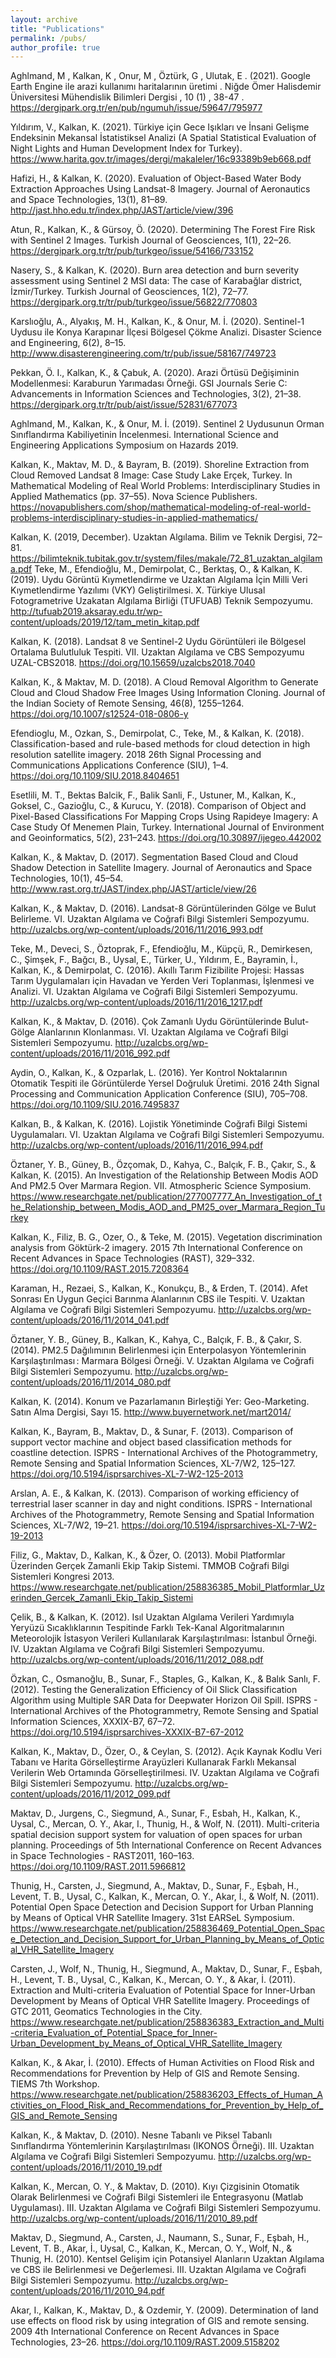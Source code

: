 ```yaml
---
layout: archive
title: "Publications"
permalink: /pubs/
author_profile: true
---
```

Aghlmand, M , Kalkan, K , Onur, M , Öztürk, G , Ulutak, E . (2021). Google Earth Engine ile arazi kullanımı haritalarının üretimi . Niğde Ömer Halisdemir Üniversitesi Mühendislik Bilimleri Dergisi , 10 (1) , 38-47 . https://dergipark.org.tr/en/pub/ngumuh/issue/59647/795977

Yıldırım, V., Kalkan, K. (2021). Türkiye için Gece Işıkları ve İnsani Gelişme Endeksinin Mekansal İstatistiksel Analizi (A Spatial Statistical Evaluation of Night Lights and Human Development Index for Turkey). https://www.harita.gov.tr/images/dergi/makaleler/16c93389b9eb668.pdf

Hafizi, H., & Kalkan, K. (2020). Evaluation of Object-Based Water Body Extraction Approaches Using Landsat-8 Imagery. Journal of Aeronautics and Space Technologies, 13(1), 81–89. http://jast.hho.edu.tr/index.php/JAST/article/view/396

Atun, R., Kalkan, K., & Gürsoy, Ö. (2020). Determining The Forest Fire Risk with Sentinel 2 Images. Turkish Journal of Geosciences, 1(1), 22–26. https://dergipark.org.tr/tr/pub/turkgeo/issue/54166/733152

Nasery, S., & Kalkan, K. (2020). Burn area detection and burn severity assessment using Sentinel 2 MSI data: The case of Karabağlar district, İzmir/Turkey. Turkish Journal of Geosciences, 1(2), 72–77. https://dergipark.org.tr/tr/pub/turkgeo/issue/56822/770803

Karslıoğlu, A., Alyakış, M. H., Kalkan, K., & Onur, M. İ. (2020). Sentinel-1 Uydusu ile Konya Karapınar İlçesi Bölgesel Çökme Analizi. Disaster Science and Engineering, 6(2), 8–15. http://www.disasterengineering.com/tr/pub/issue/58167/749723

Pekkan, Ö. I., Kalkan, K., & Çabuk, A. (2020). Arazi Örtüsü Değişiminin Modellenmesi: Karaburun Yarımadası Örneği. GSI Journals Serie C: Advancements in Information Sciences and Technologies, 3(2), 21–38. https://dergipark.org.tr/tr/pub/aist/issue/52831/677073

Aghlmand, M., Kalkan, K., & Onur, M. İ. (2019). Sentinel 2 Uydusunun Orman Sınıflandırma Kabiliyetinin İncelenmesi. International Science and Engineering Applications Symposium on Hazards 2019.

Kalkan, K., Maktav, M. D., & Bayram, B. (2019). Shoreline Extraction from Cloud Removed Landsat 8 Image: Case Study Lake Erçek, Turkey. In Mathematical Modeling of Real World Problems: Interdisciplinary Studies in Applied Mathematics (pp. 37–55). Nova Science Publishers. https://novapublishers.com/shop/mathematical-modeling-of-real-world-problems-interdisciplinary-studies-in-applied-mathematics/

Kalkan, K. (2019, December). Uzaktan Algılama. Bilim ve Teknik Dergisi, 72–81. https://bilimteknik.tubitak.gov.tr/system/files/makale/72_81_uzaktan_algilama.pdf
Teke, M., Efendioğlu, M., Demirpolat, C., Berktaş, O., & Kalkan, K. (2019). Uydu Görüntü Kıymetlendirme ve Uzaktan Algılama İçin Milli Veri Kıymetlendirme Yazılımı (VKY) Geliştirilmesi. X. Türkiye Ulusal Fotogrametrive Uzakatan Algılama Birliği (TUFUAB) Teknik Sempozyumu. http://tufuab2019.aksaray.edu.tr/wp-content/uploads/2019/12/tam_metin_kitap.pdf

Kalkan, K. (2018). Landsat 8 ve Sentinel-2 Uydu Görüntüleri ile Bölgesel Ortalama Bulutluluk Tespiti. VII. Uzaktan Algılama ve CBS Sempozyumu UZAL-CBS2018. https://doi.org/10.15659/uzalcbs2018.7040

Kalkan, K., & Maktav, M. D. (2018). A Cloud Removal Algorithm to Generate Cloud and Cloud Shadow Free Images Using Information Cloning. Journal of the Indian Society of Remote Sensing, 46(8), 1255–1264. https://doi.org/10.1007/s12524-018-0806-y

Efendioglu, M., Ozkan, S., Demirpolat, C., Teke, M., & Kalkan, K. (2018). Classification-based and rule-based methods for cloud detection in high resolution satellite imagery. 2018 26th Signal Processing and Communications Applications Conference (SIU), 1–4. https://doi.org/10.1109/SIU.2018.8404651

Esetlili, M. T., Bektas Balcik, F., Balik Sanli, F., Ustuner, M., Kalkan, K., Goksel, C., Gazioğlu, C., & Kurucu, Y. (2018). Comparison of Object and Pixel-Based Classifications For Mapping Crops Using Rapideye Imagery: A Case Study Of Menemen Plain, Turkey. International Journal of Environment and Geoinformatics, 5(2), 231–243. https://doi.org/10.30897/ijegeo.442002

Kalkan, K., & Maktav, D. (2017). Segmentation Based Cloud and Cloud Shadow Detection in Satellite Imagery. Journal of Aeronautics and Space Technologies, 10(1), 45–54. http://www.rast.org.tr/JAST/index.php/JAST/article/view/26

Kalkan, K., & Maktav, D. (2016). Landsat-8 Görüntülerinden Gölge ve Bulut Belirleme. VI. Uzaktan Algılama ve Coğrafi Bilgi Sistemleri Sempozyumu. http://uzalcbs.org/wp-content/uploads/2016/11/2016_993.pdf

Teke, M., Deveci, S., Öztoprak, F., Efendioğlu, M., Küpçü, R., Demirkesen, C., Şimşek, F., Bağcı, B., Uysal, E., Türker, U., Yıldırım, E., Bayramin, İ., Kalkan, K., & Demirpolat, C. (2016). Akıllı Tarım Fizibilite Projesi: Hassas Tarım Uygulamaları için Havadan ve Yerden Veri Toplanması, İşlenmesi ve Analizi. VI. Uzaktan Algılama ve Coğrafi Bilgi Sistemleri Sempozyumu. http://uzalcbs.org/wp-content/uploads/2016/11/2016_1217.pdf

Kalkan, K., & Maktav, D. (2016). Çok Zamanlı Uydu Görüntülerinde Bulut-Gölge Alanlarının Klonlanması. VI. Uzaktan Algılama ve Coğrafi Bilgi Sistemleri Sempozyumu. http://uzalcbs.org/wp-content/uploads/2016/11/2016_992.pdf

Aydin, O., Kalkan, K., & Ozparlak, L. (2016). Yer Kontrol Noktalarının Otomatik Tespiti ile Görüntülerde Yersel Doğruluk Üretimi. 2016 24th Signal Processing and Communication Application Conference (SIU), 705–708. https://doi.org/10.1109/SIU.2016.7495837

Kalkan, B., & Kalkan, K. (2016). Lojistik Yönetiminde Coğrafi Bilgi Sistemi Uygulamaları. VI. Uzaktan Algılama ve Coğrafi Bilgi Sistemleri Sempozyumu. http://uzalcbs.org/wp-content/uploads/2016/11/2016_994.pdf

Öztaner, Y. B., Güney, B., Özçomak, D., Kahya, C., Balçık, F. B., Çakır, S., & Kalkan, K. (2015). An Investigation of the Relationship Between Modis AOD And PM2.5 Over Marmara Region. VII. Atmospheric Science Symposium. https://www.researchgate.net/publication/277007777_An_Investigation_of_the_Relationship_between_Modis_AOD_and_PM25_over_Marmara_Region_Turkey

Kalkan, K., Filiz, B. G., Ozer, O., & Teke, M. (2015). Vegetation discrimination analysis from Göktürk-2 imagery. 2015 7th International Conference on Recent Advances in Space Technologies (RAST), 329–332. https://doi.org/10.1109/RAST.2015.7208364

Karaman, H., Rezaei, S., Kalkan, K., Konukçu, B., & Erden, T. (2014). Afet Sonrası En Uygun Geçici Barınma Alanlarının CBS ile Tespiti. V. Uzaktan Algılama ve Coğrafi Bilgi Sistemleri Sempozyumu. http://uzalcbs.org/wp-content/uploads/2016/11/2014_041.pdf

Öztaner, Y. B., Güney, B., Kalkan, K., Kahya, C., Balçık, F. B., & Çakır, S. (2014). PM2.5 Dağılımının Belirlenmesi için Enterpolasyon Yöntemlerinin Karşılaştırılması : Marmara Bölgesi Örneği. V. Uzaktan Algılama ve Coğrafi Bilgi Sistemleri Sempozyumu. http://uzalcbs.org/wp-content/uploads/2016/11/2014_080.pdf

Kalkan, K. (2014). Konum ve Pazarlamanın Birleştiği Yer: Geo-Marketing. Satın Alma Dergisi, Sayı 15. http://www.buyernetwork.net/mart2014/

Kalkan, K., Bayram, B., Maktav, D., & Sunar, F. (2013). Comparison of support vector machine and object based classification methods for coastline detection. ISPRS - International Archives of the Photogrammetry, Remote Sensing and Spatial Information Sciences, XL-7/W2, 125–127. https://doi.org/10.5194/isprsarchives-XL-7-W2-125-2013

Arslan, A. E., & Kalkan, K. (2013). Comparison of working efficiency of terrestrial laser scanner in day and night conditions. ISPRS - International Archives of the Photogrammetry, Remote Sensing and Spatial Information Sciences, XL-7/W2, 19–21. https://doi.org/10.5194/isprsarchives-XL-7-W2-19-2013

Filiz, G., Maktav, D., Kalkan, K., & Özer, O. (2013). Mobi̇l Platformlar Üzeri̇nden Gerçek Zamanli Eki̇p Taki̇p Si̇stemi̇. TMMOB Coğrafi Bilgi Sistemleri Kongresi 2013. https://www.researchgate.net/publication/258836385_Mobil_Platformlar_Uzerinden_Gercek_Zamanli_Ekip_Takip_Sistemi

Çelik, B., & Kalkan, K. (2012). Isıl Uzaktan Algılama Verileri Yardımıyla Yeryüzü Sıcaklıklarının Tespitinde Farklı Tek-Kanal Algoritmalarının Meteorolojik İstasyon Verileri Kullanılarak Karşılaştırılması: İstanbul Örneği. IV. Uzaktan Algılama ve Coğrafi Bilgi Sistemleri Sempozyumu. http://uzalcbs.org/wp-content/uploads/2016/11/2012_088.pdf

Özkan, C., Osmanoğlu, B., Sunar, F., Staples, G., Kalkan, K., & Balık Sanlı, F. (2012). Testing the Generalization Efficiency of Oil Slick Classification Algorithm using Multiple SAR Data for Deepwater Horizon Oil Spill. ISPRS - International Archives of the Photogrammetry, Remote Sensing and Spatial Information Sciences, XXXIX-B7, 67–72. https://doi.org/10.5194/isprsarchives-XXXIX-B7-67-2012

Kalkan, K., Maktav, D., Özer, O., & Ceylan, S. (2012). Açık Kaynak Kodlu Veri Tabanı ve Harita Görselleştirme Arayüzleri Kullanarak Farklı Mekansal Verilerin Web Ortamında Görselleştirilmesi. IV. Uzaktan Algılama ve Coğrafi Bilgi Sistemleri Sempozyumu. http://uzalcbs.org/wp-content/uploads/2016/11/2012_099.pdf

Maktav, D., Jurgens, C., Siegmund, A., Sunar, F., Esbah, H., Kalkan, K., Uysal, C., Mercan, O. Y., Akar, I., Thunig, H., & Wolf, N. (2011). Multi-criteria spatial decision support system for valuation of open spaces for urban planning. Proceedings of 5th International Conference on Recent Advances in Space Technologies - RAST2011, 160–163. https://doi.org/10.1109/RAST.2011.5966812

Thunig, H., Carsten, J., Siegmund, A., Maktav, D., Sunar, F., Eşbah, H., Levent, T. B., Uysal, C., Kalkan, K., Mercan, O. Y., Akar, İ., & Wolf, N. (2011). Potential Open Space Detection and Decision Support for Urban Planning by Means of Optical VHR Satellite Imagery. 31st EARSeL Symposium. https://www.researchgate.net/publication/258836469_Potential_Open_Space_Detection_and_Decision_Support_for_Urban_Planning_by_Means_of_Optical_VHR_Satellite_Imagery

Carsten, J., Wolf, N., Thunig, H., Siegmund, A., Maktav, D., Sunar, F., Eşbah, H., Levent, T. B., Uysal, C., Kalkan, K., Mercan, O. Y., & Akar, İ. (2011). Extraction and Multi-criteria Evaluation of Potential Space for Inner-Urban Development by Means of Optical VHR Satellite Imagery. Proceedings of GTC 2011, Geomatics Technologies in the City. https://www.researchgate.net/publication/258836383_Extraction_and_Multi-criteria_Evaluation_of_Potential_Space_for_Inner-Urban_Development_by_Means_of_Optical_VHR_Satellite_Imagery

Kalkan, K., & Akar, İ. (2010). Effects of Human Activities on Flood Risk and Recommendations for Prevention by Help of GIS and Remote Sensing. TIEMS 7th Workshop. https://www.researchgate.net/publication/258836203_Effects_of_Human_Activities_on_Flood_Risk_and_Recommendations_for_Prevention_by_Help_of_GIS_and_Remote_Sensing

Kalkan, K., & Maktav, D. (2010). Nesne Tabanlı ve Piksel Tabanlı Sınıflandırma Yöntemlerinin Karşılaştırılması (IKONOS Örneği). III. Uzaktan Algılama ve Coğrafi Bilgi Sistemleri Sempozyumu. http://uzalcbs.org/wp-content/uploads/2016/11/2010_19.pdf

Kalkan, K., Mercan, O. Y., & Maktav, D. (2010). Kıyı Çizgisinin Otomatik Olarak Belirlenmesi ve Coğrafi Bilgi Sistemleri ile Entegrasyonu (Matlab Uygulaması). III. Uzaktan Algılama ve Coğrafi Bilgi Sistemleri Sempozyumu. http://uzalcbs.org/wp-content/uploads/2016/11/2010_89.pdf

Maktav, D., Siegmund, A., Carsten, J., Naumann, S., Sunar, F., Eşbah, H., Levent, T. B., Akar, İ., Uysal, C., Kalkan, K., Mercan, O. Y., Wolf, N., & Thunig, H. (2010). Kentsel Gelişim için Potansiyel Alanların Uzaktan Algılama ve CBS ile Belirlenmesi ve Değerlemesi. III. Uzaktan Algılama ve Coğrafi Bilgi Sistemleri Sempozyumu. http://uzalcbs.org/wp-content/uploads/2016/11/2010_94.pdf

Akar, I., Kalkan, K., Maktav, D., & Ozdemir, Y. (2009). Determination of land use effects on flood risk by using integration of GIS and remote sensing. 2009 4th International Conference on Recent Advances in Space Technologies, 23–26. https://doi.org/10.1109/RAST.2009.5158202


